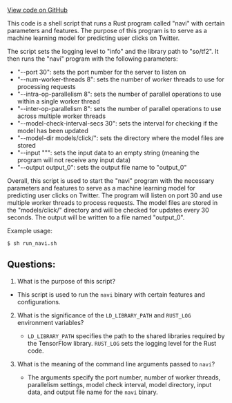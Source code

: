 [View code on GitHub](https://github.com/misbahsy/the-algorithm/navi/navi/scripts/run_tf2.sh)

This code is a shell script that runs a Rust program called "navi" with certain parameters and features. The purpose of this program is to serve as a machine learning model for predicting user clicks on Twitter. 

The script sets the logging level to "info" and the library path to "so/tf2". It then runs the "navi" program with the following parameters:
- "--port 30": sets the port number for the server to listen on
- "--num-worker-threads 8": sets the number of worker threads to use for processing requests
- "--intra-op-parallelism 8": sets the number of parallel operations to use within a single worker thread
- "--inter-op-parallelism 8": sets the number of parallel operations to use across multiple worker threads
- "--model-check-interval-secs 30": sets the interval for checking if the model has been updated
- "--model-dir models/click/": sets the directory where the model files are stored
- "--input """: sets the input data to an empty string (meaning the program will not receive any input data)
- "--output output_0": sets the output file name to "output_0"

Overall, this script is used to start the "navi" program with the necessary parameters and features to serve as a machine learning model for predicting user clicks on Twitter. The program will listen on port 30 and use multiple worker threads to process requests. The model files are stored in the "models/click/" directory and will be checked for updates every 30 seconds. The output will be written to a file named "output_0". 

Example usage:
```
$ sh run_navi.sh
```
## Questions: 
 1. What is the purpose of this script?
   - This script is used to run the `navi` binary with certain features and configurations.

2. What is the significance of the `LD_LIBRARY_PATH` and `RUST_LOG` environment variables?
   - `LD_LIBRARY_PATH` specifies the path to the shared libraries required by the TensorFlow library. `RUST_LOG` sets the logging level for the Rust code.

3. What is the meaning of the command line arguments passed to `navi`?
   - The arguments specify the port number, number of worker threads, parallelism settings, model check interval, model directory, input data, and output file name for the `navi` binary.